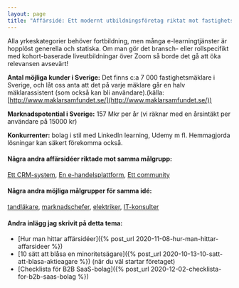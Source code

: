 ```yaml
---
layout: page
title: "Affärsidé: Ett modernt utbildningsföretag riktat mot fastighetsmäklare"
---
```

Alla yrkeskategorier behöver fortbildning, men många e-learningtjänster är hopplöst generella och statiska. Om man gör det bransch- eller rollspecifikt med kohort-baserade liveutbildningar över Zoom så borde det gå att öka relevansen avsevärt!

**Antal möjliga kunder i Sverige:** Det finns c:a 7 000 fastighetsmäklare i Sverige, och låt oss anta att det på varje mäklare går en halv mäklarassistent (som också kan bli användare).(källa: [http://www.maklarsamfundet.se/](http://www.maklarsamfundet.se/))

**Marknadspotential i Sverige:** 157 Mkr per år (vi räknar med en årsintäkt per användare på 15000 kr)

**Konkurrenter:** bolag i stil med LinkedIn learning, Udemy m fl. Hemmagjorda lösningar kan säkert förekomma också.

#### Några andra affärsidéer riktade mot samma målgrupp:
[Ett CRM-system](/affarsideer/ett-crm-system-for-fastighetsmaklare/), [En e-handelsplattform](/affarsideer/en-e-handelsplattform-for-fastighetsmaklare/), [Ett community](/affarsideer/ett-community-for-fastighetsmaklare/)


#### Några andra möjliga målgrupper för samma idé:
[tandläkare](/affarsideer/ett-modernt-utbildningsforetag-riktat-mot-tandlakare/), [marknadschefer](/affarsideer/ett-modernt-utbildningsforetag-riktat-mot-marknadschefer/), [elektriker](/affarsideer/ett-modernt-utbildningsforetag-riktat-mot-elektriker/), [IT-konsulter](/affarsideer/ett-modernt-utbildningsforetag-riktat-mot-it-konsulter/)

#### Andra inlägg jag skrivit på detta tema:
- [Hur man hittar affärsidéer]({% post_url 2020-11-08-hur-man-hittar-affarsideer %})
- [10 sätt att blåsa en minoritetsägare]({% post_url 2020-10-13-10-satt-att-blasa-aktieagare %}) (när du väl startar företaget)
- [Checklista för B2B SaaS-bolag]({% post_url 2020-12-02-checklista-for-b2b-saas-bolag %})

